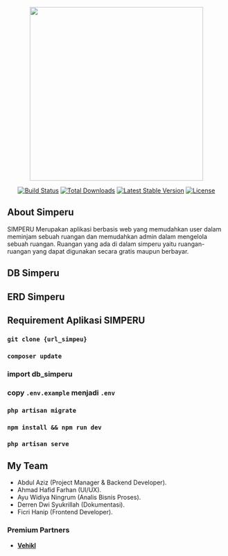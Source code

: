 <p align="center"><a href="https://laravel.com" target="_blank"><img src="https://raw.githubusercontent.com/laravel/art/master/logo-lockup/5%20SVG/2%20CMYK/1%20Full%20Color/laravel-logolockup-cmyk-red.svg" width="400"></a></p>

<p align="center">
<a href="https://travis-ci.org/laravel/framework"><img src="https://travis-ci.org/laravel/framework.svg" alt="Build Status"></a>
<a href="https://packagist.org/packages/laravel/framework"><img src="https://img.shields.io/packagist/dt/laravel/framework" alt="Total Downloads"></a>
<a href="https://packagist.org/packages/laravel/framework"><img src="https://img.shields.io/packagist/v/laravel/framework" alt="Latest Stable Version"></a>
<a href="https://packagist.org/packages/laravel/framework"><img src="https://img.shields.io/packagist/l/laravel/framework" alt="License"></a>
</p>

## About Simperu

SIMPERU Merupakan aplikasi berbasis web yang memudahkan user dalam meminjam sebuah ruangan dan memudahkan admin dalam mengelola sebuah ruangan. Ruangan yang ada di dalam simperu yaitu ruangan-ruangan yang dapat digunakan secara gratis maupun berbayar.

## DB Simperu


## ERD Simperu



## Requirement Aplikasi SIMPERU
### `git clone {url_simpeu}`
### `composer update`
### import db_simperu
### copy `.env.example` menjadi `.env`
### `php artisan migrate`
### `npm install && npm run dev`
### `php artisan serve`

## My Team
- Abdul Aziz (Project Manager & Backend Developer).
- Ahmad Hafid Farhan (UI/UX).
- Ayu Widiya Ningrum (Analis Bisnis Proses).
- Derren Dwi Syukrillah (Dokumentasi).
- Ficri Hanip (Frontend Developer).

### Premium Partners

- **[Vehikl](https://vehikl.com/)**



